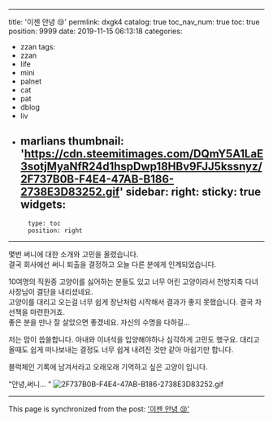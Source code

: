 
---
title: '이젠 안녕 😢'
permlink: dxgk4
catalog: true
toc_nav_num: true
toc: true
position: 9999
date: 2019-11-15 06:13:18
categories:
- zzan
tags:
- zzan
- life
- mini
- palnet
- cat
- pat
- dblog
- liv
- marlians
thumbnail: 'https://cdn.steemitimages.com/DQmY5A1LaE3sotjMyaNfR24d1hspDwp18HBv9FJJ5kssnyz/2F737B0B-F4E4-47AB-B186-2738E3D83252.gif'
sidebar:
    right:
        sticky: true
widgets:
    -
        type: toc
        position: right
---


몇번 써니에 대한 소개와 고민을 올렸습니다.  
결국 회사에선 써니 퇴출을 결정하고 오늘 다른 분에게 인계되었습니다.  

10여명의 직원중 고양이를 싫어하는 분들도 있고 너무 어린 고양이라서 천방지축 다녀 사장님이 결단을 내리셨네요.  
고양이를 대리고 오는걸 너무 쉽게 장난처럼 시작해서 결과가 좋지 못했습니다. 결국 차선책을 마련한거죠.  
좋은 분을 만나 잘 살았으면 좋겠네요.  자신의 수명을 다하길...

저는 맘이 씁쓸합니다.  아내와 이녀석을 입양해야하나 심각하게 고민도 했구요.   대리고 올때도 쉽게 떠나보내는 결정도 너무 쉽게 내려진 것만 같아 아쉽기만 합니다.  

블럭체인 기록에 남겨서라고 오래오래 기억하고 싶은 고양이 입니다.  

“안녕,써니... “
![2F737B0B-F4E4-47AB-B186-2738E3D83252.gif](https://cdn.steemitimages.com/DQmY5A1LaE3sotjMyaNfR24d1hspDwp18HBv9FJJ5kssnyz/2F737B0B-F4E4-47AB-B186-2738E3D83252.gif)

- - -

This page is synchronized from the post: ['이젠 안녕 😢'](https://steemit.com/@kingbit/dxgk4)

